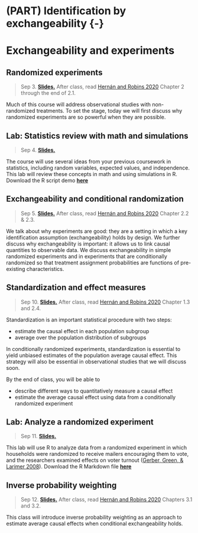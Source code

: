 # (PART) Identification by exchangeability {-}

# Exchangeability and experiments


## Randomized experiments

> Sep 3. [**Slides.**](assets/slides/2-1_random_experiments.pdf) After class, read [Hernán and Robins 2020](https://www.hsph.harvard.edu/miguel-hernan/causal-inference-book/) Chapter 2 through the end of 2.1.

Much of this course will address observational studies with non-randomized treatments. To set the stage, today we will first discuss why randomized experiments are so powerful when they are possible.

## Lab: Statistics review with math and simulations

> Sep 4. [**Slides.**](assets/discussions/discussion2-probandstatsreview.pdf)

The course will use several ideas from your previous coursework in statistics, including random variables, expected values, and independence. This lab will review these concepts in math and using simulations in R. Download the R script demo [**here**](assets/discussions/discussion2.R)

## Exchangeability and conditional randomization

> Sep 5. [**Slides.**](assets/slides/2-2_exchangeability.pdf) After class, read [Hernán and Robins 2020](https://www.hsph.harvard.edu/miguel-hernan/causal-inference-book/) Chapter 2.2 & 2.3.

We talk about why experiments are good: they are a setting in which a key identification assumption (exchangeability) holds by design. We further discuss why exchangeability is important: it allows us to link causal quantities to observable data. We discuss exchangeability in simple randomized experiments and in experiments that are conditionally randomized so that treatment assignment probabilities are functions of pre-existing characteristics.

## Standardization and effect measures

> Sep 10. [**Slides.**]() After class, read [Hernán and Robins 2020](https://www.hsph.harvard.edu/miguel-hernan/causal-inference-book/) Chapter 1.3 and 2.4.

Standardization is an important statistical procedure with two steps:

* estimate the causal effect in each population subgroup
* average over the population distribution of subgroups

In conditionally randomized experiments, standardization is essential to yield unbiased estimates of the population average causal effect. This strategy will also be essential in observational studies that we will discuss soon.

By the end of class, you will be able to

* describe different ways to quantitatively measure a causal effect
* estimate the average causal effect using data from a conditionally randomized experiment

## Lab: Analyze a randomized experiment

> Sep 11. [**Slides.**](assets/discussions/discussion3-analyzing-experiment.pdf)

This lab will use R to analyze data from a randomized experiment in which households were randomized to receive mailers encouraging them to vote, and the researchers examined effects on voter turnout ([Gerber, Green, & Larimer 2008](https://doi.org/10.1017/S000305540808009X)). Download the R Markdown file [**here**](assets/discussions/discussion3.Rmd)

## Inverse probability weighting

> Sep 12. [**Slides.**]() After class, read [Hernán and Robins 2020](https://www.hsph.harvard.edu/miguel-hernan/causal-inference-book/) Chapters 3.1 and 3.2.

This class will introduce inverse probability weighting as an approach to estimate average causal effects when conditional exchangeability holds.
